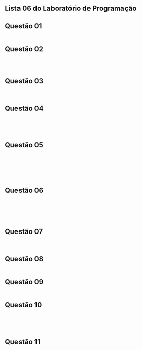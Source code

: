 ## Lista 06 do Laboratório de Programação

## Questão 01

```C


```

## Questão 02

```C




```

## Questão 03

```C



```

## Questão 04

```C





```

## Questão 05

```C







```
## Questão 06

```C






```

## Questão 07
```C



```
## Questão 08
```C


```
## Questão 09
```C


```

## Questão 10
```C


 
```

## Questão 11
```C


 
```

